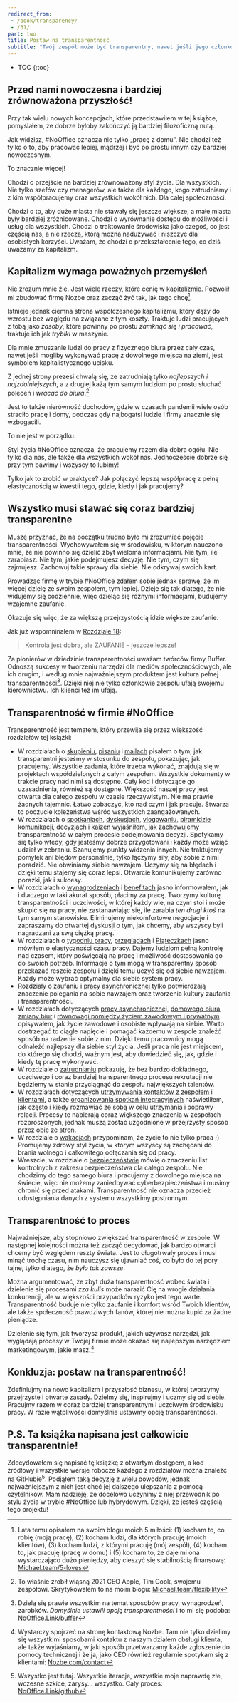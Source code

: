```yaml
---
redirect_from:
 - /book/transparency/
 - /31/
part: two
title: Postaw na transparentność
subtitle: "Twój zespół może być transparentny, nawet jeśli jego członków dzielą tysiące kilometrów!"
---
```


* TOC
{:toc}

## Przed nami nowoczesna i bardziej zrównoważona przyszłość!

Przy tak wielu nowych koncepcjach, które przedstawiłem w tej książce, pomyślałem, że dobrze byłoby zakończyć ją bardziej filozoficzną nutą.

Jak widzisz, #NoOffice oznacza nie tylko „pracę z domu”. Nie chodzi też tylko o to, aby pracować lepiej, mądrzej i być po prostu innym czy bardziej nowoczesnym.

To znacznie więcej!

Chodzi o przejście na bardziej zrównoważony styl życia. Dla wszystkich. Nie tylko szefów czy menagerów, ale także dla każdego, kogo zatrudniamy i z kim współpracujemy oraz wszystkich wokół nich. Dla całej społeczności.

Chodzi o to, aby duże miasta nie stawały się jeszcze większe, a małe miasta były bardziej zróżnicowane. Chodzi o wyrównanie dostępu do możliwości i usług dla wszystkich. Chodzi o traktowanie środowiska jako czegoś, co jest częścią nas, a nie rzeczą, którą można nadużywać i niszczyć dla osobistych korzyści. Uważam, że chodzi o przekształcenie tego, co dziś uważamy za kapitalizm.

## Kapitalizm wymaga poważnych przemyśleń

Nie zrozum mnie źle. Jest wiele rzeczy, które cenię w kapitalizmie. Pozwolił mi zbudować firmę Nozbe oraz zacząć żyć tak, jak tego chcę[^1].

Istnieje jednak ciemna strona współczesnego kapitalizmu, który dąży do wzrostu bez względu na związane z tym koszty. Traktuje ludzi pracujących z tobą jako *zasoby*, które powinny po prostu *zamknąć się i pracować*, traktuje ich jak *trybiki* w maszynie.

Dla mnie zmuszanie ludzi do pracy z fizycznego biura przez cały czas, nawet jeśli mogliby wykonywać pracę z dowolnego miejsca na ziemi, jest symbolem kapitalistycznego ucisku.

Z jednej strony prezesi chwalą się, że zatrudniają tylko *najlepszych i najzdolniejszych*, a z drugiej każą tym samym ludziom po prostu słuchać poleceń i *wracać do biura*.[^2]

Jest to także nierówność dochodów, gdzie w czasach pandemii wiele osób straciło pracę i domy, podczas gdy najbogatsi ludzie i firmy znacznie się wzbogacili.

To nie jest w porządku.

Styl życia #NoOffice oznacza, że pracujemy razem dla dobra ogółu. Nie tylko dla nas, ale także dla wszystkich wokół nas. Jednoczeście dobrze się przy tym bawimy i wszyscy to lubimy!

Tylko jak to zrobić w praktyce? Jak połączyć lepszą współpracę z pełną elastycznością w kwestii tego, gdzie, kiedy i jak pracujemy?

## Wszystko musi stawać się coraz bardziej transparentne

Muszę przyznać, że na początku trudno było mi zrozumieć pojęcie transparentności. Wychowywałem się w środowisku, w którym nauczono mnie, że nie powinno się dzielić zbyt wieloma informacjami. Nie tym, ile zarabiasz. Nie tym, jakie podejmujesz decyzję. Nie tym, czym się zajmujesz. Zachowuj takie sprawy dla siebie. Nie odkrywaj swoich kart.

Prowadząc firmę w trybie #NoOffice zdałem sobie jednak sprawę, że im więcej dzielę ze swoim zespołem, tym lepiej. Dzieje się tak dlatego, że nie widujemy się codziennie, więc dzieląc się różnymi informacjami, budujemy wzajemne zaufanie.

Okazuje się więc, że za większą przejrzystością idzie większe zaufanie.

Jak już wspomninałem w [Rozdziale 18](/18/):

> Kontrola jest dobra, ale ZAUFANIE - jeszcze lepsze!

Za pionierów w dziedzinie transparentności uważam twórców firmy Buffer. Odnoszą sukcesy w tworzeniu narzędzi dla mediów społecznościowych, ale ich drugim, i według mnie najważniejszym produktem jest kultura pełnej transparentności[^3]. Dzięki niej nie tylko członkowie zespołu ufają swojemu kierownictwu. Ich klienci też im ufają.

## Transparentność w firmie #NoOffice

Transparentność jest tematem, który przewija się przez większość rozdziałów tej książki:

* W rozdziałach o [skupieniu](/4), [pisaniu](/5) i [mailach](/6) pisałem o tym, jak transparentni jesteśmy w stosunku do zespołu, pokazując, jak pracujemy. Wszystkie zadania, które trzeba wykonać, znajdują się w projektach współdzielonych z całym zespołem. Wszystkie dokumenty w trakcie pracy nad nimi są dostępne. Cały kod i dotyczące go uzasadnienia, również są dostępne. Większość naszej pracy jest otwarta dla całego zespołu w czasie rzeczywistym. Nie ma prawie żadnych tajemnic. Łatwo zobaczyć, kto nad czym i jak pracuje. Stwarza to poczucie koleżeństwa wśród wszystkich zaangażowanych.
* W rozdziałach o [spotkaniach](/7), [dyskusjach](/8), [vlogowaniu](/9), [piramidzie komunikacji](/10), [decyzjach](/11) i [kaizen](/12) wyjaśniłem, jak zachowujemy transparentność w całym procesie podejmowania decyzji. Spotykamy się tylko wtedy, gdy jesteśmy dobrze przygotowani i każdy może wziąć udział w zebraniu. Szanujemy punkty widzenia innych. Nie traktujemy pomyłek ani błędów personalnie, tylko łączymy siły, aby sobie z nimi poradzić. Nie obwiniamy siebie nawzajem. Uczymy się na błędach i dzięki temu stajemy się coraz lepsi. Otwarcie komunikujemy zarówno porażki, jak i sukcesy.
* W rozdziałach o [wynagrodzeniach](/13) i [benefitach](/14) jasno informowałem, jak i dlaczego w taki akurat sposób, płacimy za pracę. Tworzymy kulturę transparentności i uczciwości, w której każdy wie, na czym stoi i może skupić się na pracy, nie zastanawiając się, ile zarabia *ten drugi ktoś* na tym samym stanowisku. Eliminujemy niekomfortowe negocjacje i zapraszamy do otwartej dyskusji o tym, jak chcemy, aby wszyscy byli nagradzani za swą ciężką pracę.
* W rozdziałach o [tygodniu pracy](/15), [przeglądach](/16) i [Piąteczkach](/17) jasno mówiłem o elastyczności czasu pracy. Dajemy ludziom pełną kontrolę nad czasem, który poświęcają na pracę i możliwość dostosowania go do swoich potrzeb. Informacje o tym mogą w transparentny sposób przekazać reszcie zespołu i dzięki temu uczyć się od siebie nawzajem. Każdy może wybrać optymalny dla siebie system pracy.
* Rozdziały o [zaufaniu](/18) i [pracy asynchronicznej](/20) tylko potwierdzają znaczenie polegania na sobie nawzajem oraz tworzenia kultury zaufania i transparentności.
* W rozdziałach dotyczących [pracy asynchronicznej](/20), [domowego biura](/21), [zmiany biur](/29) i [równowagi pomiędzy życiem zawodowym i prywatnym](/22) opisywałem, jak życie zawodowe i osobiste wpływają na siebie. Warto dostrzegać to ciągłe napięcie i pomagać każdemu w zespole znaleźć sposób na radzenie sobie z nim. Dzięki temu pracownicy mogą odnaleźć najlepszy dla siebie styl życia. Jeśli praca nie jest miejscem, do którego się chodzi, ważnym jest, aby dowiedzieć się, jak, gdzie i kiedy tę pracę wykonywać.
* W rozdziale o [zatrudnianiu](/23) pokazuję, że bez bardzo dokładnego, uczciwego i coraz bardziej transparentnego procesu rekrutacji nie będziemy w stanie przyciągnąć do zespołu największych talentów.
* W rozdziałach dotyczących [utrzymywania kontaktów z zespołem](/24) i [klientami](/25), a także [organizowania spotkań integracyjnych](/26) naświetliłem, jak często i kiedy rozmawiać ze sobą w celu utrzymania i poprawy relacji. Procesy te nabierają coraz większego znaczenia w zespołach rozproszonych, jednak muszą zostać uzgodnione w przejrzysty sposób przez obie ze stron.
* W rozdziale o [wakacjach](/28) przypominam, że życie to nie tylko praca ;) Promujemy zdrowy styl życia, w którym wszyscy są zachęcani do brania wolnego i całkowitego odłączania się od pracy.
* Wreszcie, w rozdziale o [bezpieczeństwie](/30) mówię o znaczeniu list kontrolnych z zakresu bezpieczeństwa dla całego zespołu. Nie chodzimy do tego samego biura i pracujemy z dowolnego miejsca na świecie, więc nie możemy zaniedbywać cyberbezpieczeństwa i musimy chronić się przed atakami. Transparentność nie oznacza przecież udostępniania danych z systemu wszystkimy postronnym.

## Transparentność to proces

Najważniejsze, aby stopniowo zwiększać transparentność w zespole. W następnej kolejności można też zacząć decydować, jak bardzo otwarci chcemy być względem reszty świata. Jest to długotrwały proces i musi minąć trochę czasu, nim nauczysz się ujawniać coś, co było do tej pory tajne, tylko dlatego, że *było tak zawsze*.

Można argumentować, że zbyt duża transparentność wobec świata i dzielenie się procesami *zza kulis* może narazić Cię na wrogie działania konkurencji, ale w większości przypadków ryzyko jest tego warte. Transparentność buduje nie tylko zaufanie i komfort wśród Twoich klientów, ale także społeczność prawdziwych fanów, której nie można kupić za żadne pieniądze.

Dzielenie się tym, jak tworzysz produkt, jakich używasz narzędzi, jak wyglądają procesy w Twojej firmie może okazać się najlepszym narzędziem marketingowym, jakie masz.[^4]

## Konkluzja: postaw na transparentność!

Zdefiniujmy na nowo kapitalizm i przyszłość biznesu, w której tworzymy przejrzyste i otwarte zasady. Dzielmy się, inspirujmy i uczmy się od siebie. Pracujmy razem w coraz bardziej transparentnym i uczciwym środowisku pracy. W razie wątpliwości domyślnie ustawmy opcję transparentności.

## P.S. Ta książka napisana jest całkowicie transparentnie!

Zdecydowałem się napisać tę książkę z otwartym dostępem, a kod źródłowy i wszystkie wersje robocze każdego z rozdziałów można znaleźć na GitHubie[^5]. Podjąłem taką decyzję z wielu powodów, jednak najważniejszym z nich jest chęć jej dalszego ulepszania z pomocą czytelników. Mam nadzieję, że docelowo uczynimy z niej przewodnik po stylu życia w trybie #NoOffice lub hybrydowym. Dzięki, że jesteś częścią tego projektu!

[^1]: Lata temu opisałem na swoim blogu moich 5 miłości: (1) kocham to, co robię (moją pracę), (2) kocham ludzi, dla których pracuję (moich klientów), (3) kocham ludzi, z którymi pracuję (mój zespół), (4) kocham to, jak pracuję (pracę w domu) i (5) kocham to, że daje mi ona wystarczająco dużo pieniędzy, aby cieszyć się stabilnością finansową: [Michael.team/5-loves](https://michael.team/5-loves)
[^2]: To właśnie zrobił wiąsną 2021 CEO Apple, Tim Cook, swojemu zespołowi. Skrytykowałem to na moim blogu: [Michael.team/flexibility](https://michael.team/flexibility/)
[^3]: Dzielą się prawie wszystkim na temat sposobów pracy, wynagrodzeń, zarobków. *Domyślnie ustawili opcję transparentności* i to mi się podoba: [NoOffice.Link/buffer](https://nooffice.link/buffer)
[^4]: Wystarczy spojrzeć na stronę kontaktową Nozbe. Tam nie tylko dzielimy się wszystkimi sposobami kontaktu z naszym działem obsługi klienta, ale także wyjaśniamy, w jaki sposób przetwarzamy każde zgłoszenie do pomocy technicznej i że ja, jako CEO również regularnie spotykam się z klientami: [Nozbe.com/contact](https://nozbe.com/pl/contact)
[^5]: Wszystko jest tutaj. Wszystkie iteracje, wszystkie moje naprawdę złe, wczesne szkice, zarysy… wszystko. Cały proces: [NoOffice.Link/github](https://nooffice.link/github)

